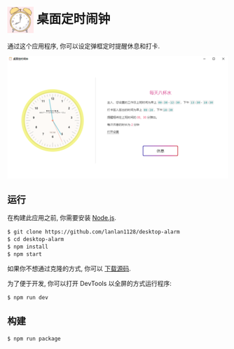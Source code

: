 # <img src="assets/app-icon/png/512.png" width="60px" align="center" alt="桌面定时闹钟 icon"> 桌面定时闹钟

通过这个应用程序, 你可以设定弹框定时提醒休息和打卡.

![桌面定时闹钟](assets/img/intro.png)

## 运行

在构建此应用之前, 你需要安装 [Node.js](https://nodejs.org).

```bash
$ git clone https://github.com/lanlan1128/desktop-alarm
$ cd desktop-alarm
$ npm install
$ npm start
```

如果你不想通过克隆的方式, 你可以 [下载源码](https://github.com/lanlan1128/desktop-alarm/archive/master.zip).

为了便于开发, 你可以打开 DevTools 以全屏的方式运行程序:

```bash
$ npm run dev
```

## 构建

```bash
$ npm run package
```
